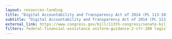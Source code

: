 ```yaml
---
layout: resources-landing
title: "Digital Accountability and Transparency Act of 2014 (PL 113-101)"
subtitle: "Digital Accountability and Transparency Act of 2014 (PL 113-101)"
external_link: https://www.congress.gov/bill/113th-congress/senate-bill/994
filters: federal-financial-assistance uniform-guidance-2-cfr-200 legislation congress 2014
---
```

